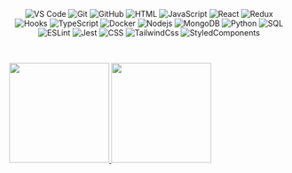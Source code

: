 <div align="center">
  <img alt="VS Code" src="https://img.shields.io/badge/-VSCode-black?style=flat-square&logo=visual-studio-code">
  <img alt="Git" src="https://img.shields.io/badge/-Git-black?style=flat-square&logo=git">
  <img alt="GitHub" src="https://img.shields.io/badge/-GitHub-black?style=flat-square&logo=github">
  <img alt="HTML" src="https://img.shields.io/badge/-HTML-black?style=flat-square&logo=html5&logoColor=white">
  <img alt="JavaScript" src="https://img.shields.io/badge/-JavaScript-black?style=flat-square&logo=javascript">
  <img alt="React" src="https://img.shields.io/badge/-React-black?style=flat-square&logo=react">
  <img alt="Redux" src="https://img.shields.io/badge/-Redux-black?style=flat-square&logo=redux">
  <img alt="Hooks" src="https://img.shields.io/badge/-Hooks-black?style=flat-square&logo=hooks">
  <img alt="TypeScript" src="https://img.shields.io/badge/-TypeScript-black?style=flat-square&logo=typescript">
  <img alt="Docker" src="https://img.shields.io/badge/-TypeScript-black?style=flat-square&logo=docker">
  <img alt="Nodejs" src="https://img.shields.io/badge/-TypeScript-black?style=flat-square&logo=Node.js">
  <img alt="MongoDB" src="https://img.shields.io/badge/-TypeScript-black?style=flat-square&logo=mongodb">
  <img alt="Python" src="https://img.shields.io/badge/-TypeScript-black?style=flat-square&logo=Python">
  <img alt="SQL" src="https://img.shields.io/badge/-TypeScript-black?style=flat-square&logo=MySQL">
  <img alt="ESLint" src="https://img.shields.io/badge/-TypeScript-black?style=flat-square&logo=ESLint">
  <img alt="Jest" src="https://img.shields.io/badge/-TypeScript-black?style=flat-square&logo=Jest">
  <img alt="CSS" src="https://img.shields.io/badge/-TypeScript-black?style=flat-square&logo=css3">
  <img alt="TailwindCss" src="https://img.shields.io/badge/-TypeScript-black?style=flat-square&logo=TailwindCss">
  <img alt="StyledComponents" src="https://img.shields.io/badge/-TypeScript-black?style=flat-square&logo=StyledComponents">
</div>

##
<br/>
<span align="center">
   <a href="https://github.com/ioott">
   <img height="180em" src="https://github-readme-stats.vercel.app/api?username=ioott&count_private=true&show_icons=true&include_all_commits=true&theme=chartreuse-dark"/>
   <img height="180em" src="https://github-readme-stats.vercel.app/api/top-langs/?username=ioott&layout=compact&langs_count=7&theme=chartreuse-dark"/>
</span>
